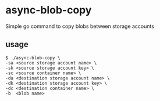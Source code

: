 # async-blob-copy

Simple go command to copy blobs between storage accounts

## usage

```golang
$ ./async-blob-copy \
-sa <source storage account name> \
-sk <source storage account key> \
-sc <source container name> \
-da <destination storage account name> \
-dk <destination storage account key> \
-dc <destination container name> \
-b  <blob name>
```

